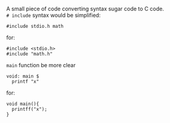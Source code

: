 
A small piece of code converting syntax sugar code to C code.  
`# include` syntax would be simplified:  

    #include stdio.h math
for:

    #include <stdio.h>
    #include "math.h"

`main` function be more clear  
  
    void: main $
      printf "x"
for:
  
    void main(){
      printff("x");
    }

